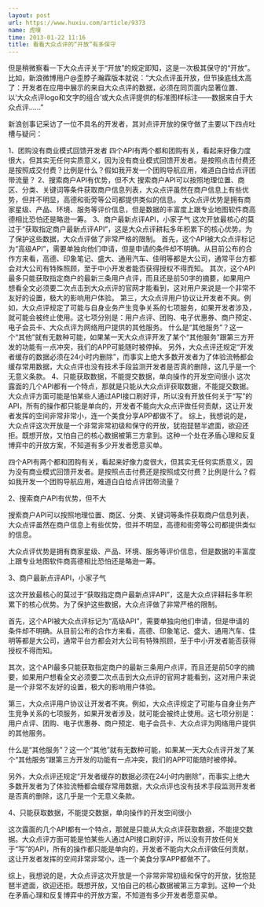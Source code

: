 ```yaml
---
layout: post
url: https://www.huxiu.com/article/9373
name: 虎嗅
time: 2013-01-22 11:16
title: 看看大众点评的“开放”有多保守
---
```

但是稍微察看一下大众点评关于“开放”的规定即知，这是一次极其保守的“开放”。比如，新浪微博用户@歪脖子瀚霖版本就说：“大众点评虽开放，但节操底线太高了：开发者在应用中展示的来自大众点评的数据，必须在同页面内显著位置、以‘大众点评logo和文字的组合’或大众点评提供的标准图样标注——数据来自于大众点评……”

新浪创事记采访了一位不具名的开发者，其对点评开放的保守做了主要以下四点吐槽与疑问：

1、团购没有商业模式回馈开发者 四个API有两个都和团购有关，看起来好像力度很大，但其实无任何实质意义，因为没有商业模式回馈开发者。是按照点击付费还是按照成交付费？比例是什么？假如我开发一个团购导航应用，难道白白给点评团带流量？ 2、搜索商户API有优势，但不大 搜索商户API可以按照地理位置、商区、分类、关键词等条件获取商户信息列表，大众点评虽然在商户信息上有些优势，但并不明显，高德和街旁等公司都提供类似的信息。 大众点评优势是拥有商家星级、产品、环境、服务等评价信息，但是数据的丰富度上跟专业地图软件商高德相比恐怕还是略逊一筹。 3、商户最新点评API，小家子气 这次开放最核心的莫过于“获取指定商户最新点评API”，这是大众点评耕耘多年积累下的核心优势。为了保护这些数据，大众点评做了非常严格的限制。 首先，这个API被大众点评标记为“高级API”，需要单独向他们申请，但是申请的条件却不明确。从目前公布的合作方来看，高德、印象笔记、盛大、通用汽车、佳明等都是大公司，通常平台方都会对大公司有特殊照顾，至于中小开发者能否获得授权不得而知。 其次，这个API最多只能获取指定商户的最新三条用户点评，而且还是前50字的摘要，如果用户想看全文必须要二次点击到大众点评的官网才能看到，这对用户来说是一个非常不友好的设置，极大的影响用户体验。 第三，大众点评用户协议让开发者不爽。例如，大众点评规定了可能与自身业务产生竞争关系的七项服务，如果开发者涉及，就可能会被终止使用。这七项分别是：用户点评、团购、电子优惠券、商户预定、电子会员卡、大众点评为网络用户提供的其他服务。 什么是“其他服务”？这一个“其他”就有无数种可能，如果某一天大众点评开发了某个“其他服务”跟第三方开发的功能有一点冲突，我们的APP可能随时被停掉。 另外，大众点评还规定“开发者缓存的数据必须在24小时内删除”，而事实上绝大多数开发者为了体验流畅都会缓存常用数据，大众点评也没有技术手段监测开发者是否真的删除，这几乎是一个无意义条款。 4、只能获取数据，不能提交数据，单向操作的开发空间很小 这次露面的几个API都有一个特点，那就是只能从大众点评获取数据，不能提交数据。大众点评方面可能是怕某些人通过API接口刷好评，所以没有开放任何关于“写”的API，所有的操作都只能是单向的，开发者不能向大众点评做任何贡献，这让开发者发挥的空间非常非常小，连一个美食分享APP都做不了。 综上，我想说的是，大众点评这次开放是一个非常非常初级和保守的开放，犹抱琵琶半遮面，欲迎还拒。既想开放，又怕自己的核心数据被第三方拿到。这种一个处在矛盾心理和反复博弈中的开放方案，不知道有多少开发者愿意买单。

四个API有两个都和团购有关，看起来好像力度很大，但其实无任何实质意义，因为没有商业模式回馈开发者。是按照点击付费还是按照成交付费？比例是什么？假如我开发一个团购导航应用，难道白白给点评团带流量？

2、搜索商户API有优势，但不大

搜索商户API可以按照地理位置、商区、分类、关键词等条件获取商户信息列表，大众点评虽然在商户信息上有些优势，但并不明显，高德和街旁等公司都提供类似的信息。

大众点评优势是拥有商家星级、产品、环境、服务等评价信息，但是数据的丰富度上跟专业地图软件商高德相比恐怕还是略逊一筹。

3、商户最新点评API，小家子气

这次开放最核心的莫过于“获取指定商户最新点评API”，这是大众点评耕耘多年积累下的核心优势。为了保护这些数据，大众点评做了非常严格的限制。

首先，这个API被大众点评标记为“高级API”，需要单独向他们申请，但是申请的条件却不明确。从目前公布的合作方来看，高德、印象笔记、盛大、通用汽车、佳明等都是大公司，通常平台方都会对大公司有特殊照顾，至于中小开发者能否获得授权不得而知。

其次，这个API最多只能获取指定商户的最新三条用户点评，而且还是前50字的摘要，如果用户想看全文必须要二次点击到大众点评的官网才能看到，这对用户来说是一个非常不友好的设置，极大的影响用户体验。

第三，大众点评用户协议让开发者不爽。例如，大众点评规定了可能与自身业务产生竞争关系的七项服务，如果开发者涉及，就可能会被终止使用。这七项分别是：用户点评、团购、电子优惠券、商户预定、电子会员卡、大众点评为网络用户提供的其他服务。

什么是“其他服务”？这一个“其他”就有无数种可能，如果某一天大众点评开发了某个“其他服务”跟第三方开发的功能有一点冲突，我们的APP可能随时被停掉。

另外，大众点评还规定“开发者缓存的数据必须在24小时内删除”，而事实上绝大多数开发者为了体验流畅都会缓存常用数据，大众点评也没有技术手段监测开发者是否真的删除，这几乎是一个无意义条款。

4、只能获取数据，不能提交数据，单向操作的开发空间很小

这次露面的几个API都有一个特点，那就是只能从大众点评获取数据，不能提交数据。大众点评方面可能是怕某些人通过API接口刷好评，所以没有开放任何关于“写”的API，所有的操作都只能是单向的，开发者不能向大众点评做任何贡献，这让开发者发挥的空间非常非常小，连一个美食分享APP都做不了。

综上，我想说的是，大众点评这次开放是一个非常非常初级和保守的开放，犹抱琵琶半遮面，欲迎还拒。既想开放，又怕自己的核心数据被第三方拿到。这种一个处在矛盾心理和反复博弈中的开放方案，不知道有多少开发者愿意买单。

